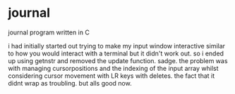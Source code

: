 # journal
journal program written in C

i had initially started out trying to make my input window interactive similar to how you would interact with a terminal but it didn't work out. so i ended up using getnstr and removed the update function. sadge. the problem was with managing cursorpositions and the indexing of the input array whilst considering cursor movement with LR keys with deletes. the fact that it didnt wrap as troubling. but alls good now.
